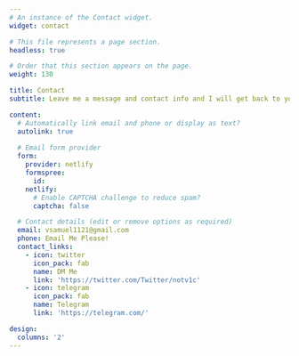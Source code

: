 ```yaml
---
# An instance of the Contact widget.
widget: contact

# This file represents a page section.
headless: true

# Order that this section appears on the page.
weight: 130

title: Contact
subtitle: Leave me a message and contact info and I will get back to you!

content:
  # Automatically link email and phone or display as text?
  autolink: true
  
  # Email form provider
  form:
    provider: netlify
    formspree:
      id:
    netlify:
      # Enable CAPTCHA challenge to reduce spam?
      captcha: false

  # Contact details (edit or remove options as required)
  email: vsamuel1121@gmail.com
  phone: Email Me Please!
  contact_links:
    - icon: twitter
      icon_pack: fab
      name: DM Me
      link: 'https://twitter.com/Twitter/notv1c'
    - icon: telegram
      icon_pack: fab
      name: Telegram
      link: 'https://telegram.com/'

design:
  columns: '2'
---
```

